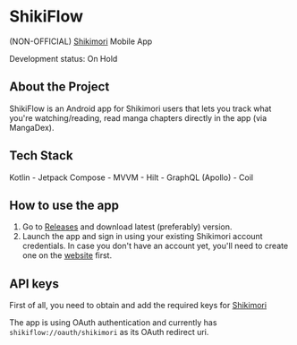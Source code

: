 # ShikiFlow
(NON-OFFICIAL) [Shikimori](https://shikimori.one/) Mobile App

Development status: On Hold

## About the Project
ShikiFlow is an Android app for Shikimori users that lets you track what you're watching/reading, read manga chapters directly in the app (via MangaDex).

## Tech Stack
Kotlin - Jetpack Compose - MVVM - Hilt - GraphQL (Apollo) - Coil

## How to use the app
1. Go to [Releases](https://github.com/horisu-zu/ShikiFlow/releases) and download latest (preferably) version.
2. Launch the app and sign in using your existing Shikimori account credentials. In case you don't have an account yet, you'll need to create one on the [website](https://shikimori.one/) first.

## API keys
First of all, you need to obtain and add the required keys for [Shikimori](https://shikimori.one/oauth)

The app is using OAuth authentication and currently has `shikiflow://oauth/shikimori` as its OAuth redirect uri.
